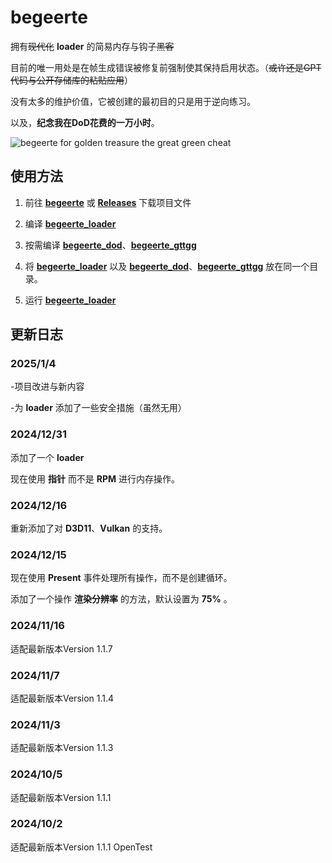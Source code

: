 # begeerte

拥有~~现代化~~ **loader** 的简易内存与钩子~~黑客~~

目前的唯一用处是在帧生成错误被修复前强制使其保持启用状态。（~~或许还是GPT代码与公开存储库的粘贴应用~~）

没有太多的维护价值，它被创建的最初目的只是用于逆向练习。

以及，**纪念我在DoD花费的一万小时**。

![begeerte for golden treasure the great green cheat](https://github.com/user-attachments/assets/febbafb2-b16d-446a-a14b-5965c520410f)

## 使用方法

1. 前往 **[begeerte](https://github.com/zetsr/begeerte/archive/refs/heads/main.zip)** 或 **[Releases](https://github.com/zetsr/begeerte/releases)** 下载项目文件

1. 编译 **[begeerte_loader](https://github.com/zetsr/begeerte/tree/main/begeerte_loader)**

2. 按需编译 **[begeerte_dod](https://github.com/zetsr/begeerte/tree/main/begeerte_dod)**、**[begeerte_gttgg](https://github.com/zetsr/begeerte/tree/main/begeerte_gttgg)**

3. 将 **[begeerte_loader](https://github.com/zetsr/begeerte/tree/main/begeerte_loader)** 以及 **[begeerte_dod](https://github.com/zetsr/begeerte/tree/main/begeerte_dod)**、**[begeerte_gttgg](https://github.com/zetsr/begeerte/tree/main/begeerte_gttgg)** 放在同一个目录。

4. 运行 **[begeerte_loader](https://github.com/zetsr/begeerte/tree/main/begeerte_loader)**

## 更新日志

### 2025/1/4

-项目改进与新内容

-为 **loader** 添加了一些安全措施（虽然无用）

### 2024/12/31

添加了一个 **loader**

现在使用 **指针** 而不是 **RPM** 进行内存操作。

### 2024/12/16

重新添加了对 **D3D11**、**Vulkan** 的支持。

### 2024/12/15

现在使用 **Present** 事件处理所有操作，而不是创建循环。

添加了一个操作 **渲染分辨率** 的方法，默认设置为 **75%** 。

### 2024/11/16

适配最新版本Version 1.1.7

### 2024/11/7

适配最新版本Version 1.1.4

### 2024/11/3

适配最新版本Version 1.1.3

### 2024/10/5

适配最新版本Version 1.1.1

### 2024/10/2

适配最新版本Version 1.1.1 OpenTest

